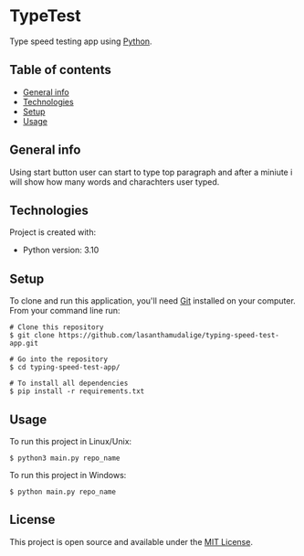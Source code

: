 # TypeTest

Type speed testing app using [Python](https://www.python.org/).

## Table of contents
* [General info](#general-info)
* [Technologies](#technologies)
* [Setup](#setup)
* [Usage](#usage)

## General info
Using start button user can start to type top paragraph and after a miniute i will show how many words and charachters user typed. 

## Technologies
Project is created with:
* Python version: 3.10
	
## Setup

To clone and run this application, you'll need [Git](https://git-scm.com) installed on your computer.\
From your command line run:

```
# Clone this repository
$ git clone https://github.com/lasanthamudalige/typing-speed-test-app.git

# Go into the repository
$ cd typing-speed-test-app/

# To install all dependencies
$ pip install -r requirements.txt
```

## Usage

To run this project in Linux/Unix:

```
$ python3 main.py repo_name
```

To run this project in Windows:

```
$ python main.py repo_name
```

## License 
This project is open source and available under the [MIT License](https://github.com/lasanthamudalige/automate-github-repo-creation/blob/main/LICENSE).
